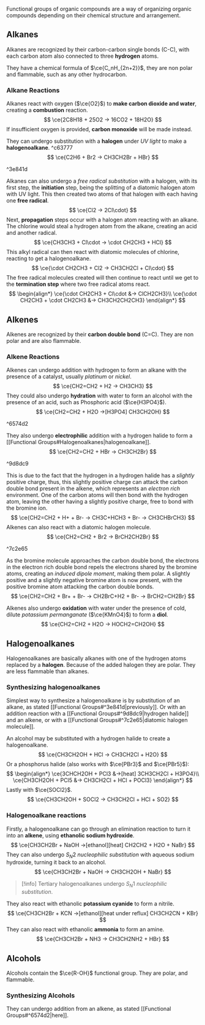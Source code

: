 Functional groups of organic compounds are a way of organizing organic compounds depending on their chemical structure and arrangement.
## Alkanes
Alkanes are recognized by their carbon-carbon single bonds (C-C), with each carbon atom also connected to three **hydrogen** atoms.

They have a chemical formula of $\ce{C_nH_{2n+2}}$, they are non polar and flammable, such as any other hydrocarbon.
### Alkane Reactions
Alkanes react with oxygen ($\ce{O2}$) to **make carbon dioxide and water**, creating a **combustion** reaction.
$$
\ce{2C8H18 + 25O2 -> 16CO2 + 18H2O}
$$
If insufficient oxygen is provided, **carbon monoxide** will be made instead.

They can undergo substitution with a **halogen** under *UV light* to make a **halogenoalkane**. ^c63777
$$
\ce{C2H6 + Br2 -> CH3CH2Br + HBr}
$$

^3e841d

Alkanes can also undergo a *free radical substitution* with a halogen, with its first step, the **initiation** step, being the splitting of a diatomic halogen atom with UV light. This then created two atoms of that halogen with each having one **free radical**.
$$
\ce{Cl2 -> 2Cl\cdot}
$$
Next, **propagation** steps occur with a halogen atom reacting with an alkane. The chlorine would steal a hydrogen atom from the alkane, creating an acid and another radical.
$$
\ce{CH3CH3 + Cl\cdot -> \cdot CH2CH3 + HCl}
$$
This alkyl radical can then react with diatomic molecules of chlorine, reacting to get a halogenoalkane.
$$
\ce{\cdot CH2CH3 + Cl2 -> CH3CH2Cl + Cl\cdot}
$$
The free radical molecules created will then continue to react until we get to the **termination step** where two free radical atoms react.
$$
\begin{align*}
\ce{\cdot CH2CH3 + Cl\cdot &-> ClCH2CH3}\\
\ce{\cdot CH2CH3 + \cdot CH2CH3 &-> CH3CH2CH2CH3}
\end{align*}
$$
## Alkenes
Alkenes are recognized by their **carbon double bond** (C=C). They are non polar and are also flammable.
### Alkene Reactions
Alkenes can undergo addition with hydrogen to form an alkane with the presence of a catalyst, usually *platinum* or *nickel*.
$$
\ce{CH2=CH2 + H2 -> CH3CH3}
$$
They could also undergo **hydration** with water to form an alcohol with the presence of an acid, such as Phosphoric acid ($\ce{H3PO4}$).
$$
\ce{CH2=CH2 + H2O ->[H3PO4] CH3CH2OH}
$$

^6574d2

They also undergo **electrophilic** addition with a hydrogen halide to form a [[Functional Groups#Halogenoalkanes|halogenoalkane]].
$$
\ce{CH2=CH2 + HBr -> CH3CH2Br}
$$

^9d8dc9


This is due to the fact that the hydrogen in a hydrogen halide has a *slightly* positive charge, thus, this slightly positive charge can attack the carbon double bond present in the alkene, which represents an *electron rich* environment. One of the carbon atoms will then bond with the hydrogen atom, leaving the other having a slightly positive charge, free to bond with the bromine ion.
$$
\ce{CH2=CH2 + H+ + Br- -> CH3C+HCH3 + Br- -> CH3CHBrCH3}
$$
Alkenes can also react with a diatomic halogen molecule.
$$
\ce{CH2=CH2 + Br2 -> BrCH2CH2Br}
$$

^7c2e65

As the bromine molecule approaches the carbon double bond, the electrons in the electron rich double bond repels the electrons shared by the bromine atoms, creating an *induced dipole moment*, making them polar. A slightly positive and a slightly negative bromine atom is now present, with the positive bromine atom attacking the carbon double bonds.
$$
\ce{CH2=CH2 + Br+ + Br- -> CH2BrC+H2 + Br- -> BrCH2=CH2Br}
$$

Alkenes also undergo **oxidation** with water under the presence of cold, dilute *potassium permanganate* ($\ce{KMnO4}$) to form a **diol**.
$$
\ce{CH2=CH2 + H2O -> HOCH2=CH2OH}
$$
## Halogenoalkanes
Halogenoalkanes are basically alkanes with one of the hydrogen atoms replaced by a **halogen**. Because of the added halogen they are polar. They are less flammable than alkanes.
### Synthesizing halogenoalkanes
Simplest way to synthesize a halogenoalkane is by substitution of an alkane, as stated [[Functional Groups#^3e841d|previously]]. Or with an addition reaction with a [[Functional Groups#^9d8dc9|hydrogen halide]] and an alkene, or with a [[Functional Groups#^7c2e65|diatomic halogen molecule]].

An alcohol may be substituted with a hydrogen halide to create a halogenoalkane.
$$
\ce{CH3CH2OH + HCl -> CH3CH2Cl + H2O}
$$
Or a phosphorus halide (also works with $\ce{PBr3}$ and $\ce{PBr5}$):
$$
\begin{align*}
\ce{3CHCH2OH + PCl3 &->[heat] 3CH3CH2Cl + H3PO4}\\
\ce{CH3CH2OH + PCl5 &-> CH3CH2Cl + HCl + POCl3}
\end{align*}
$$
Lastly with $\ce{SOCl2}$.
$$
\ce{CH3CH2OH + SOCl2 -> CH3CH2Cl + HCl + SO2}  
$$
### Halogenoalkane reactions
Firstly, a halogenoalkane can go through an elimination reaction to turn it into an **alkene**, using **ethanolic sodium hydroxide**.
$$
\ce{CH3CH2Br + NaOH ->[ethanol][heat] CH2CH2 + H2O + NaBr}
$$
They can also undergo $S_N2$ *nucleophilic substitution* with aqueous sodium hydroxide, turning it back to an alcohol.
$$
\ce{CH3CH2Br + NaOH -> CH3CH2OH + NaBr}
$$
>[!info]
>Tertiary halogenoalkanes undergo $S_N1$ *nucleophilic substitution*.

They also react with ethanolic **potassium cyanide** to form a nitrile.
$$
\ce{CH3CH2Br + KCN ->[ethanol][heat under reflux] CH3CH2CN + KBr}
$$
They can also react with ethanolic **ammonia** to form an amine.
$$
\ce{CH3CH2Br + NH3 -> CH3CH2NH2 + HBr}
$$
## Alcohols
Alcohols contain the $\ce{R-OH}$ functional group. They are polar, and flammable.
### Synthesizing Alcohols
They can undergo addition from an alkene, as stated [[Functional Groups#^6574d2|here]].
